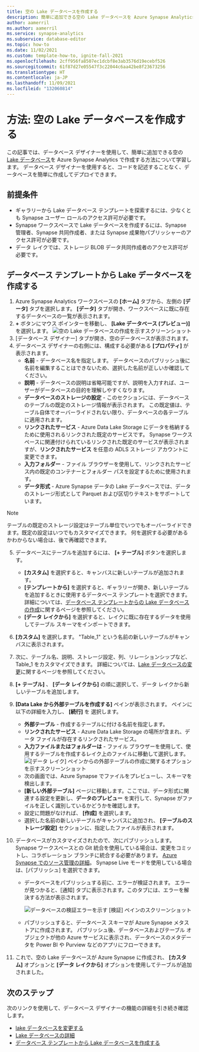 ```yaml
---
title: 空の Lake データベースを作成する
description: 簡単に追加できる空の Lake データベースを Azure Synapse Analytics で作成する方法について学習します。
author: aamerril
ms.author: aamerril
ms.service: synapse-analytics
ms.subservice: database-editor
ms.topic: how-to
ms.date: 11/02/2021
ms.custom: template-how-to, ignite-fall-2021
ms.openlocfilehash: 2cff956fa8507ec1dcbf8e3ab3576d19ecebf526
ms.sourcegitcommit: 61f87d27e05547f3c22044c6aa42be8f23673256
ms.translationtype: HT
ms.contentlocale: ja-JP
ms.lasthandoff: 11/09/2021
ms.locfileid: "132060814"
---
```

# <a name="how-to-create-an-empty-lake-database"></a>方法: 空の Lake データベースを作成する

この記事では、データベース デザイナーを使用して、簡単に追加できる空の [Lake データベース](./concepts-lake-database.md)を Azure Synapse Analytics で作成する方法について学習します。 データベース デザイナーを使用すると、コードを記述することなく、データベースを簡単に作成してデプロイできます。 

## <a name="prerequisites"></a>前提条件

- ギャラリーから Lake データベース テンプレートを探索するには、少なくとも Synapse ユーザー ロールのアクセス許可が必要です。
- Synapse ワークスペースで Lake データベースを作成するには、Synapse 管理者、Synapse 共同作成者、または Synapse 成果物パブリッシャーのアクセス許可が必要です。
- データ レイクでは、ストレージ BLOB データ共同作成者のアクセス許可が必要です。

## <a name="create-lake-database-from-database-template"></a>データベース テンプレートから Lake データベースを作成する
1. Azure Synapse Analytics ワークスペースの **[ホーム]** タブから、左側の **[データ]** タブを選択します。 **[データ]** タブが開き、ワークスペースに既に存在するデータベースの一覧が表示されます。
2. **+** ボタンにマウス ポインターを移動し、 **[Lake データベース (プレビュー)]** を選択します。
![空の Lake データベースの作成を示すスクリーンショット](./media/create-empty-lake-database/create-empty-lakedb.png)
3. [データベース デザイナー] タブが開き、空のデータベースが表示されます。
4. データベース デザイナーの右側には、構成する必要がある **[プロパティ]** が表示されます。
    - **名前** - データベース名を指定します。 データベースのパブリッシュ後に名前を編集することはできないため、選択した名前が正しいか確認してください。
    - **説明** - データベースの説明は省略可能ですが、説明を入力すれば、ユーザーがデータベースの目的を理解しやすくなります。
    - **データベースのストレージの設定** - このセクションには、データベースのテーブルの既定のストレージ情報が表示されます。 この既定値は、テーブル自体でオーバーライドされない限り、データベースの各テーブルに適用されます。
    - **リンクされたサービス** - Azure Data Lake Storage にデータを格納するために使用されるリンクされた既定のサービスです。  Synapse ワークスペースに関連付けられているリンクされた既定のサービスが表示されますが、**リンクされたサービス** を任意の ADLS ストレージ アカウントに変更できます。 
    - **入力フォルダー** - ファイル ブラウザーを使用して、リンクされたサービス内の既定のコンテナーとフォルダー パスを設定するために使用されます。
    - **データ形式** - Azure Synapse データの Lake データベースでは、データのストレージ形式として Parquet および区切りテキストをサポートしています。

> [!NOTE]
> テーブルの既定のストレージ設定はテーブル単位でいつでもオーバーライドできます。既定の設定はいつでもカスタマイズできます。 何を選択する必要があるかわからない場合は、後で再確認できます。
 
5. データベースにテーブルを追加するには、 **[+ テーブル]** ボタンを選択します。 
    - **[カスタム]** を選択すると、キャンバスに新しいテーブルが追加されます。
    - **[テンプレートから]** を選択すると、ギャラリーが開き、新しいテーブルを追加するときに使用するデータベース テンプレートを選択できます。 詳細については、[データベース テンプレートからの Lake データベースの作成](./create-lake-database-from-lake-database-templates.md)に関するページを参照してください。
    - **[データ レイクから]** を選択すると、レイクに既に存在するデータを使用してテーブル スキーマをインポートできます。
6. **[カスタム]** を選択します。 "Table_1" という名前の新しいテーブルがキャンバスに表示されます。
7. 次に、テーブル名、説明、ストレージ設定、列、リレーションシップなど、Table_1 をカスタマイズできます。 詳細については、[Lake データベースの変更](./modify-lake-database.md)に関するページを参照してください。
8. **[+ テーブル]** 、 **[データ レイクから]** の順に選択して、データ レイクから新しいテーブルを追加します。
9. **[Data Lake から外部テーブルを作成する]** ペインが表示されます。 ペインに以下の詳細を入力し、 **[続行]** を 選択します。
    - **外部テーブル** - 作成するテーブルに付ける名前を指定します。
    - **リンクされたサービス** - Azure Data Lake Storage の場所が含まれ、データ ファイルが存在するリンクされたサービス。
    - **入力ファイルまたはフォルダーは** - ファイル ブラウザーを使用して、使用するテーブルを作成するレイク上のファイルに移動して選択します。
![[データ レイク] ペインからの外部テーブルの作成に関するオプションを示すスクリーンショット](./media/create-empty-lake-database/create-from-lake.png)
    - 次の画面では、Azure Synapse でファイルをプレビューし、スキーマを検出します。
    - **[新しい外部テーブル]** ページに移動します。ここでは、データ形式に関連する設定を更新し、**データのプレビュー** を実行して、Synapse がファイルを正しく識別しているかどうかを確認します。
    - 設定に問題がなければ、 **[作成]** を選択します。
    - 選択した名前の新しいテーブルがキャンバスに追加され、 **[テーブルのストレージ設定]** セクションに、指定したファイルが表示されます。
    
10. データベースがカスタマイズされたので、次にパブリッシュします。 Synapse ワークスペースとの Git 統合を使用している場合は、変更をコミットし、コラボレーション ブランチに統合する必要があります。 [Azure Synapse でのソース管理の詳細](././cicd/../../cicd/source-control.md)。 Synapse Live モードを使用している場合は、[パブリッシュ] を選択できます。
    - データベースをパブリッシュする前に、エラーが検証されます。 エラーが見つかると、[通知] タブに表示されます。このタブには、エラーを解決する方法が表示されます。
    
       ![データベースの検証エラーを示す [検証] ペインのスクリーンショット](./media/create-empty-lake-database/validation-error.png)
    - パブリッシュすると、データベース スキーマが Azure Synapse メタストアに作成されます。 パブリッシュ後、データベースおよびテーブル オブジェクトが他の Azure サービスに表示され、データベースのメタデータを Power BI や Purview などのアプリにフローできます。

11. これで、空の Lake データベースが Azure Synapse に作成され、 **[カスタム]** オプションと **[データ レイクから]** オプションを使用してテーブルが追加されました。

## <a name="next-steps"></a>次のステップ

次のリンクを使用して、データベース デザイナーの機能の詳細を引き続き確認します。 
- [lake データベースを変更する](./modify-lake-database.md)
- [Lake データベースの詳細](./concepts-lake-database.md)
- [データベース テンプレートから Lake データベースを作成する](./create-lake-database-from-lake-database-templates.md)
